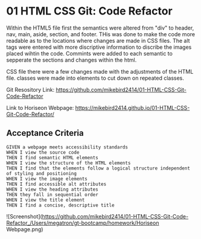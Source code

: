 # 01 HTML CSS Git: Code Refactor

Within the HTML5 file first the semantics were altered from "div" to header, nav, main, aside, section, and footer. THis was done to make the code more readable as to the locations where changes are made in CSS files. The alt tags were entered with more discriptive information to discribe the images placed wihtin the code. Commints were added to each semantic to sepperate the sections and changes within the html.

CSS file there were a few changes made with the adjustments of the HTML file. classes were made into elements to cut down on repeated classes. 

Git Resository Link: https://github.com/mikebird2414/01-HTML-CSS-Git-Code-Refactor

Link to Horiseon Webpage: https://mikebird2414.github.io/01-HTML-CSS-Git-Code-Refactor/

## Acceptance Criteria

```
GIVEN a webpage meets accessibility standards
WHEN I view the source code
THEN I find semantic HTML elements
WHEN I view the structure of the HTML elements
THEN I find that the elements follow a logical structure independent of styling and positioning
WHEN I view the image elements
THEN I find accessible alt attributes
WHEN I view the heading attributes
THEN they fall in sequential order
WHEN I view the title element
THEN I find a concise, descriptive title
```

![Screenshot](https://github.com/mikebird2414/01-HTML-CSS-Git-Code-Refactor_/Users/megatron/gt-bootcamp/homework/Horiseon Webpage.png)